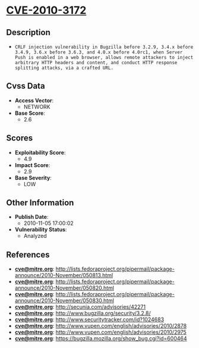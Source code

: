
# [CVE-2010-3172](https://cve.mitre.org/cgi-bin/cvename.cgi?name=CVE-2010-3172)

## Description

- `CRLF injection vulnerability in Bugzilla before 3.2.9, 3.4.x before 3.4.9, 3.6.x before 3.6.3, and 4.0.x before 4.0rc1, when Server Push is enabled in a web browser, allows remote attackers to inject arbitrary HTTP headers and content, and conduct HTTP response splitting attacks, via a crafted URL.`

## Cvss Data

- **Access Vector**:
  - NETWORK
- **Base Score**:
  - 2.6

## Scores

- **Exploitability Score**:
  - 4.9
- **Impact Score**:
  - 2.9
- **Base Severity**:
  - LOW

## Other Information

- **Publish Date**:
  - 2010-11-05 17:00:02
- **Vulnerability Status**:
  - Analyzed

## References

- **cve@mitre.org**: http://lists.fedoraproject.org/pipermail/package-announce/2010-November/050813.html
- **cve@mitre.org**: http://lists.fedoraproject.org/pipermail/package-announce/2010-November/050820.html
- **cve@mitre.org**: http://lists.fedoraproject.org/pipermail/package-announce/2010-November/050830.html
- **cve@mitre.org**: http://secunia.com/advisories/42271
- **cve@mitre.org**: http://www.bugzilla.org/security/3.2.8/
- **cve@mitre.org**: http://www.securitytracker.com/id?1024683
- **cve@mitre.org**: http://www.vupen.com/english/advisories/2010/2878
- **cve@mitre.org**: http://www.vupen.com/english/advisories/2010/2975
- **cve@mitre.org**: https://bugzilla.mozilla.org/show_bug.cgi?id=600464
